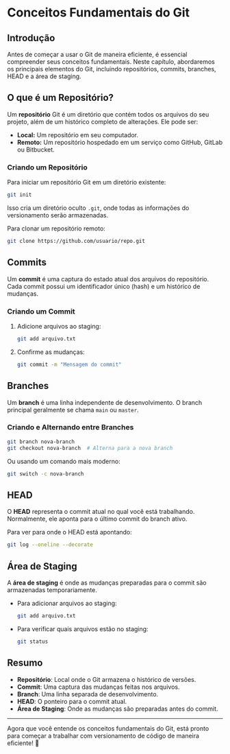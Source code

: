 # Conceitos Fundamentais do Git

## Introdução

Antes de começar a usar o Git de maneira eficiente, é essencial compreender seus conceitos fundamentais. Neste capítulo, abordaremos os principais elementos do Git, incluindo repositórios, commits, branches, HEAD e a área de staging.

## O que é um Repositório?

Um **repositório** Git é um diretório que contém todos os arquivos do seu projeto, além de um histórico completo de alterações. Ele pode ser:

- **Local:** Um repositório em seu computador.
- **Remoto:** Um repositório hospedado em um serviço como GitHub, GitLab ou Bitbucket.

### Criando um Repositório

Para iniciar um repositório Git em um diretório existente:

```sh
git init
```

Isso cria um diretório oculto `.git`, onde todas as informações do versionamento serão armazenadas.

Para clonar um repositório remoto:

```sh
git clone https://github.com/usuario/repo.git
```

## Commits

Um **commit** é uma captura do estado atual dos arquivos do repositório. Cada commit possui um identificador único (hash) e um histórico de mudanças.

### Criando um Commit

1. Adicione arquivos ao staging:
   ```sh
   git add arquivo.txt
   ```

2. Confirme as mudanças:
   ```sh
   git commit -m "Mensagem do commit"
   ```

## Branches

Um **branch** é uma linha independente de desenvolvimento. O branch principal geralmente se chama `main` ou `master`.

### Criando e Alternando entre Branches

```sh
git branch nova-branch
git checkout nova-branch  # Alterna para a nova branch
```

Ou usando um comando mais moderno:

```sh
git switch -c nova-branch
```

## HEAD

O **HEAD** representa o commit atual no qual você está trabalhando. Normalmente, ele aponta para o último commit do branch ativo.

Para ver para onde o HEAD está apontando:

```sh
git log --oneline --decorate
```

## Área de Staging

A **área de staging** é onde as mudanças preparadas para o commit são armazenadas temporariamente.

- Para adicionar arquivos ao staging:
  ```sh
  git add arquivo.txt
  ```
- Para verificar quais arquivos estão no staging:
  ```sh
  git status
  ```

## Resumo

- **Repositório**: Local onde o Git armazena o histórico de versões.  
- **Commit**: Uma captura das mudanças feitas nos arquivos.  
- **Branch**: Uma linha separada de desenvolvimento.  
- **HEAD**: O ponteiro para o commit atual.  
- **Área de Staging**: Onde as mudanças são preparadas antes do commit.  

---

Agora que você entende os conceitos fundamentais do Git, está pronto para começar a trabalhar com versionamento de código de maneira eficiente! 🚀